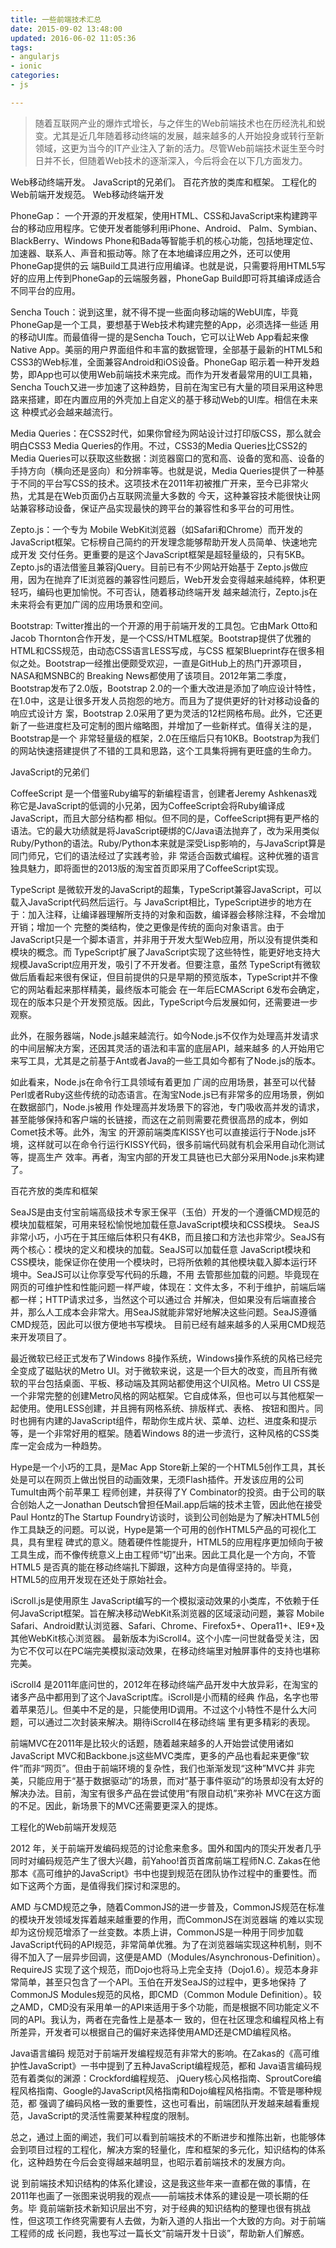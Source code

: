 ```yaml
---
title: 一些前端技术汇总
date: 2015-09-02 13:48:00
updated: 2016-06-02 11:05:36
tags: 
- angularjs
- ionic
categories: 
- js

---
```


> 随着互联网产业的爆炸式增长，与之伴生的Web前端技术也在历经洗礼和蜕变。尤其是近几年随着移动终端的发展，越来越多的人开始投身或转行至新领域，这更为当今的IT产业注入了新的活力。尽管Web前端技术诞生至今时日并不长，但随着Web技术的逐渐深入，今后将会在以下几方面发力。

Web移动终端开发。
JavaScript的兄弟们。
百花齐放的类库和框架。
工程化的Web前端开发规范。
Web移动终端开发

PhoneGap： 一个开源的开发框架，使用HTML、CSS和JavaScript来构建跨平台的移动应用程序。它使开发者能够利用iPhone、Android、 Palm、Symbian、BlackBerry、Windows Phone和Bada等智能手机的核心功能，包括地理定位、加速器、联系人、声音和振动等。除了在本地编译应用之外，还可以使用PhoneGap提供的云 端Build工具进行应用编译。也就是说，只需要将用HTML5写好的应用上传到PhoneGap的云端服务器，PhoneGap Build即可将其编译成适合不同平台的应用。


<!--more-->


Sencha Touch：说到这里，就不得不提一些面向移动端的WebUI库，毕竟PhoneGap是一个工具，要想基于Web技术构建完整的App，必须选择一些适 用的移动UI库。而最值得一提的是Sencha Touch，它可以让Web App看起来像Native App。美丽的用户界面组件和丰富的数据管理，全部基于最新的HTML5和CSS3的Web标准，全面兼容Android和iOS设备。PhoneGap 昭示着一种开发趋势，即App也可以使用Web前端技术来完成。而作为开发者最常用的UI工具箱，Sencha Touch又进一步加速了这种趋势，目前在淘宝已有大量的项目采用这种思路来搭建，即在内置应用的外壳加上自定义的基于移动Web的UI库。相信在未来这 种模式必会越来越流行。

Media Queries：在CSS2时代，如果你曾经为网站设计过打印版CSS，那么就会明白CSS3 Media Queries的作用。不过，CSS3的Media Queries比CSS2的Media Queries可以获取这些数据：浏览器窗口的宽和高、设备的宽和高、设备的手持方向（横向还是竖向）和分辨率等。也就是说，Media Queries提供了一种基于不同的平台写CSS的技术。这项技术在2011年初被推广开来，至今已非常火热，尤其是在Web页面仍占互联网流量大多数的 今天，这种兼容技术能很快让网站兼容移动设备，保证产品实现最快的跨平台的兼容性和多平台的可用性。

Zepto.js：一个专为 Mobile WebKit浏览器（如Safari和Chrome）而开发的JavaScript框架。它标榜自己简约的开发理念能够帮助开发人员简单、快速地完成开发 交付任务。更重要的是这个JavaScript框架是超轻量级的，只有5KB。Zepto.js的语法借鉴且兼容jQuery。目前已有不少网站开始基于 Zepto.js做应用，因为在抛弃了IE浏览器的兼容性问题后，Web开发会变得越来越纯粹，体积更轻巧，编码也更加愉悦。不可否认，随着移动终端开发 越来越流行，Zepto.js在未来将会有更加广阔的应用场景和空间。

Bootstrap: Twitter推出的一个开源的用于前端开发的工具包。它由Mark Otto和Jacob Thornton合作开发，是一个CSS/HTML框架。Bootstrap提供了优雅的HTML和CSS规范，由动态CSS语言LESS写成，与CSS 框架Blueprint存在很多相似之处。Bootstrap一经推出便颇受欢迎，一直是GitHub上的热门开源项目，NASA和MSNBC的 Breaking News都使用了该项目。2012年第二季度，Bootstrap发布了2.0版，Bootstrap 2.0的一个重大改进是添加了响应设计特性，在1.0中，这是让很多开发人员抱怨的地方。而且为了提供更好的针对移动设备的响应式设计方 案，Bootstrap 2.0采用了更为灵活的12栏网格布局。此外，它还更新了一些进度栏及可定制的图片缩略图，并增加了一些新样式。值得关注的是，Bootstrap是一个 非常轻量级的框架，2.0在压缩后只有10KB。Bootstrap为我们的网站快速搭建提供了不错的工具和思路，这个工具集将拥有更旺盛的生命力。

JavaScript的兄弟们

CoffeeScript 是一个借鉴Ruby编写的新编程语言，创建者Jeremy Ashkenas戏称它是JavaScript的低调的小兄弟，因为CoffeeScript会将Ruby编译成JavaScript，而且大部分结构都 相似。但不同的是，CoffeeScript拥有更严格的语法。它的最大功绩就是将JavaScript硬绑的C/Java语法抛弃了，改为采用类似 Ruby/Python的语法。Ruby/Python本来就是深受Lisp影响的，与JavaScript算是同门师兄，它们的语法经过了实践考验，非 常适合函数式编程。这种优雅的语言独具魅力，即将面世的2013版的淘宝首页即采用了CoffeeScript实现。

TypeScript 是微软开发的JavaScript的超集，TypeScript兼容JavaScript，可以载入JavaScript代码然后运行。与 JavaScript相比，TypeScript进步的地方在于：加入注释，让编译器理解所支持的对象和函数，编译器会移除注释，不会增加开销；增加一个 完整的类结构，使之更像是传统的面向对象语言。由于JavaScript只是一个脚本语言，并非用于开发大型Web应用，所以没有提供类和模块的概念。而 TypeScript扩展了JavaScript实现了这些特性，能更好地支持大规模JavaScript应用开发，吸引了不开发者。但要注意，虽然 TypeScript有微软做后盾看起来很有保证，但目前提供的只是早期的预览版本，TypeScript并不像它的网站看起来那样精美，最终版本可能会 在一年后ECMAScript 6发布会确定，现在的版本只是个开发预览版。因此，TypeScript今后发展如何，还需要进一步观察。

此外，在服务器端，Node.js越来越流行。如今Node.js不仅作为处理高并发请求的中间层解决方案，还因其灵活的语法和丰富的底层API，越来越多 的人开始用它来写工具，尤其是之前基于Ant或者Java的一些工具如今都有了Node.js的版本。

如此看来，Node.js在命令行工具领域有着更加 广阔的应用场景，甚至可以代替Perl或者Ruby这些传统的动态语言。在淘宝Node.js已有非常多的应用场景，例如在数据部门，Node.js被用 作处理高并发场景下的容池，专门吸收高并发的请求，甚至能够保持和客户端的长链接，而这在之前则需要花费很高昂的成本，例如Comet技术等。此外，淘宝 的开源前端类库KISSY也可以直接运行于Node.js环境，这样就可以在命令行运行KISSY代码，很多前端代码就有机会采用自动化测试等，提高生产 效率。再者，淘宝内部的开发工具链也已大部分采用Node.js来构建了。

百花齐放的类库和框架

SeaJS是由支付宝前端高级技术专家王保平（玉伯）开发的一个遵循CMD规范的模块加载框架，可用来轻松愉悦地加载任意JavaScript模块和CSS模块。 SeaJS非常小巧，小巧在于其压缩后体积只有4KB，而且接口和方法也非常少。SeaJS有两个核心：模块的定义和模块的加载。SeaJS可以加载任意 JavaScript模块和CSS模块，能保证你在使用一个模块时，已将所依赖的其他模块载入脚本运行环境中。SeaJS可以让你享受写代码的乐趣，不用 去管那些加载的问题。毕竟现在网页的可维护性和性能问题一样严峻，体现在：文件太多，不利于维护，前端后端都一样；HTTP请求过多，当然这个可以通过合 并解决，但如果没有后端直接合并，那么人工成本会非常大。用SeaJS就能非常好地解决这些问题。SeaJS遵循CMD规范，因此可以很方便地书写模块。 目前已经有越来越多的人采用CMD规范来开发项目了。

最近微软已经正式发布了Windows 8操作系统，Windows操作系统的风格已经完全变成了磁贴状的Metro UI。对于微软来说，这是一个巨大的改变，而且所有微软的平台包括桌面、平板、移动端及其网站都使用这个UI风格。Metro UI CSS是一个非常完整的创建Metro风格的网站框架。它自成体系，但也可以与其他框架一起使用。使用LESS创建，并且拥有网格系统、排版样式、表格、 按钮和图片。同时也拥有内建的JavaScript组件，帮助你生成片状、菜单、边栏、进度条和提示等，是一个非常好用的框架。随着Windows 8的进一步流行，这种风格的CSS类库一定会成为一种趋势。

Hype是一个小巧的工具，是Mac App Store新上架的一个HTML5创作工具，其长处是可以在网页上做出悦目的动画效果，无须Flash插件。开发该应用的公司Tumult由两个前苹果工 程师创建，并获得了Y Combinator的投资。由于公司的联合创始人之一Jonathan Deutsch曾担任Mail.app后端的技术主管，因此他在接受Paul Hontz的The Startup Foundry访谈时，谈到公司创始是为了解决HTML5创作工具缺乏的问题。可以说，Hype是第一个可用的创作HTML5产品的可视化工具，具有里程 碑式的意义。随着硬件性能提升，HTML5的应用程序更加倾向于被工具生成，而不像传统意义上由工程师“切”出来。因此工具化是一个方向，不管HTML5 是否真的能在移动终端扎下脚跟，这种方向是值得坚持的。毕竟，HTML5的应用开发现在还处于原始社会。

iScroll.js是使用原生 JavaScript编写的一个模拟滚动效果的小类库，不依赖于任何JavaScript框架。旨在解决移动WebKit系浏览器的区域滚动问题，兼容 Mobile Safari、Android默认浏览器、Safari、Chrome、Firefox5+、Opera11+、IE9+及其他WebKit核心浏览器。 最新版本为iScroll4。这个小库一问世就备受关注，因为它不仅可以在PC端完美模拟滚动效果，在移动终端里对触屏事件的支持也堪称完美。

iScroll4 是2011年底问世的，2012年在移动终端产品开发中大放异彩，在淘宝的诸多产品中都用到了这个JavaScript库。iScroll是小而精的经典 作品，名字也带着苹果范儿。但美中不足的是，只能使用ID调用。不过这个小特性不是什么大问题，可以通过二次封装来解决。期待iScroll4在移动终端 里有更多精彩的表现。

前端MVC在2011年是比较火的话题，随着越来越多的人开始尝试使用诸如JavaScript MVC和Backbone.js这些MVC类库，更多的产品也看起来更像“软件”而非“网页”。但由于前端环境的复杂性，我们也渐渐发现“这种”MVC并 非完美，只能应用于“基于数据驱动”的场景，而对“基于事件驱动”的场景却没有太好的解决办法。目前，淘宝有很多产品在尝试使用“有限自动机”来弥补 MVC在这方面的不足。因此，新场景下的MVC还需要更深入的提炼。

工程化的Web前端开发规范

2012 年，关于前端开发编码规范的讨论愈来愈多。国外和国内的顶尖开发者几乎同时对编码规范产生了很大兴趣，前Yahoo!首页首席前端工程师N.C. Zakas在他那本《高可维护的JavaScript》书中也提到规范在团队协作过程中的重要性。而如下这两个方面，是值得我们探讨和深思的。

AMD 与CMD规范之争，随着CommonJS的进一步普及，CommonJS规范在标准的模块开发领域发挥着越来越重要的作用，而CommonJS在浏览器端 的难以实现却为这份规范增添了一丝变数。本质上讲，CommonJS是一种用于同步加载JavaScript代码的API规范，非常简单优雅。为了在浏览器端实现这种机制，则不得不加入了一层异步回调，这便是AMD（Modules/Asynchronous-Definition）。RequireJS 实现了这个规范，而Dojo也将马上完全支持（Dojo1.6）。规范本身非常简单，甚至只包含了一个API。玉伯在开发SeaJS的过程中，更多地保持 了CommonJS Modules规范的风格，即CMD（Common Module Definition）。较之AMD，CMD没有采用单一的API来适用于多个功能，而是根据不同功能定义不同的API。我认为，两者在完备性上是基本一 致的，但在社区理念和编程风格上有所差异，开发者可以根据自己的偏好来选择使用AMD还是CMD编程风格。

Java语言编码 规范对于前端开发编程规范有非常大的影响。在Zakas的《高可维护性JavaScript》一书中提到了五种JavaScript编程规范，都和 Java语言编码规范有着类似的渊源：Crockford编程规范、 jQuery核心风格指南、SproutCore编程风格指南、Google的JavaScript风格指南和Dojo编程风格指南。不管是哪种规范，都 强调了编码风格一致的重要性，这也可看出，前端团队开发越来越看重规范，JavaScript的灵活性需要某种程度的限制。

总之，通过上面的阐述，我们可以看到前端技术的不断进步和推陈出新，也能够体会到项目过程的工程化，解决方案的轻量化，库和框架的多元化，知识结构的体系化，这种趋势在今后会变得越来越明显，也昭示着前端技术的发展方向。

说 到前端技术知识结构的体系化建设，这是我这些年来一直都在做的事情，在2011年也画了一张图来说明我的观点——前端技术体系的建设是一项长期的任务。毕 竟前端新技术新知识层出不穷，对于经典的知识结构的整理也很有挑战性，但这项工作终究需要有人去做，为新入道的人指出一个大致的方向。对于前端工程师的成 长问题，我也写过一篇长文“前端开发十日谈”，帮助新人们解惑。
